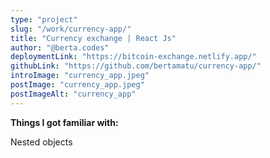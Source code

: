 ```yaml
---
type: "project"
slug: "/work/currency-app/"
title: "Currency exchange | React Js"
author: "@berta.codes"
deploymentLink: "https://bitcoin-exchange.netlify.app/"
githubLink: "https://github.com/bertamatu/currency-app/"
introImage: "currency_app.jpeg"
postImage: "currency_app.jpeg"
postImageAlt: "currency_app"
---
```


<b>Things I got familiar with:</b>

<div>Nested objects</div>
